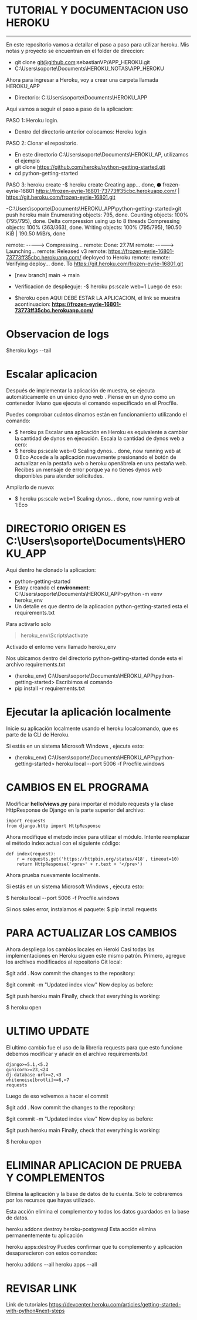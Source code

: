 # TUTORIAL Y DOCUMENTACION USO HEROKU
---
En este repositorio vamos a detallar el paso a paso para utilizar heroku. Mis notas y proyecto se encuentran en el folder de direccion:
- git clone  git@github.com:sebastianVP/APP_HEROKU.git
- C:\Users\soporte\Documents\HEROKU_NOTAS\APP_HEROKU

Ahora para ingresar a Heroku, voy a crear una carpeta llamada HEROKU_APP
- Directorio: C:\Users\soporte\Documents\HEROKU_APP

Aqui vamos a seguir el paso a paso de la aplicacion:

PASO 1: Heroku login.
- Dentro del directorio anterior colocamos:
Heroku login

PASO 2: Clonar el repositorio.
- En este directorio C:\Users\soporte\Documents\HEROKU_AP, utilizamos el ejemplo
- git clone https://github.com/heroku/python-getting-started.git
- cd python-getting-started

PASO 3: heroku create
-$ heroku create
Creating app... done, ⬢ frozen-eyrie-16801
https://frozen-eyrie-16801-73773ff35cbc.herokuapp.com/ | https://git.heroku.com/frozen-eyrie-16801.git

-C:\Users\soporte\Documents\HEROKU_APP\python-getting-started>git push heroku main
Enumerating objects: 795, done.
Counting objects: 100% (795/795), done.
Delta compression using up to 8 threads
Compressing objects: 100% (363/363), done.
Writing objects: 100% (795/795), 190.50 KiB | 190.50 MiB/s, done

remote: -----> Compressing...
remote:        Done: 27.7M
remote: -----> Launching...
remote:        Released v3
remote:        https://frozen-eyrie-16801-73773ff35cbc.herokuapp.com/ deployed to Heroku
remote:
remote: Verifying deploy... done.
To https://git.heroku.com/frozen-eyrie-16801.git
 * [new branch]      main -> main

 * Verificacion de desplieguje:
 -$ heroku ps:scale web=1
 Luego de eso:
 - $heroku open
 AQUI DEBE ESTAR LA APLICACION, el link se muestra acontinuacion:
 **https://frozen-eyrie-16801-73773ff35cbc.herokuapp.com/**



 # Observacion de logs
 $heroku logs --tail

 # Escalar aplicacion
 Después de implementar la aplicación de muestra, se ejecuta automáticamente en un único dyno web . Piense en un dyno como un contenedor liviano que ejecuta el comando especificado en el Procfile.

Puedes comprobar cuántos dinamos están en funcionamiento utilizando el  comando:
- $ heroku ps
Escalar una aplicación en Heroku es equivalente a cambiar la cantidad de dynos en ejecución. Escala la cantidad de dynos web a cero:
- $ heroku ps:scale web=0
Scaling dynos... done, now running web at 0:Eco
Accede a la aplicación nuevamente presionando el botón de actualizar en la pestaña web o heroku openábrela en una pestaña web. Recibes un mensaje de error porque ya no tienes dynos web disponibles para atender solicitudes.

Ampliarlo de nuevo:

- $ heroku ps:scale web=1
Scaling dynos... done, now running web at 1:Eco

# DIRECTORIO ORIGEN ES C:\Users\soporte\Documents\HEROKU_APP

Aqui dentro he clonado la aplicacion:
- python-getting-started
- Estoy creando el **environment**:
C:\Users\soporte\Documents\HEROKU_APP>python -m venv  heroku_env
- Un detalle es que dentro de la aplicacion python-getting-started esta el requirements.txt

Para activarlo solo
> heroku_env\Scripts\activate

Activado el entorno venv llamado heroku_env

Nos ubicamos dentro del directorio python-getting-started donde esta el archivo requirements.txt
- (heroku_env) C:\Users\soporte\Documents\HEROKU_APP\python-getting-started>
Escribimos el comando
- pip install -r requirements.txt

# Ejecutar la aplicación localmente
Inicie su aplicación localmente usando el heroku localcomando, que es parte de la CLI de Heroku.

Si estás en un sistema Microsoft Windows , ejecuta esto:

- (heroku_env) C:\Users\soporte\Documents\HEROKU_APP\python-getting-started> heroku local --port 5006 -f Procfile.windows

# CAMBIOS EN EL PROGRAMA

Modificar **hello/views.py** para importar el módulo requests y la clase HttpResponse de Django en la parte superior del archivo:

```
import requests
from django.http import HttpResponse
```
Ahora modifique el metodo  index para utilizar el módulo. Intente reemplazar el método index actual con el siguiente código:

```
def index(request):
    r = requests.get('https://httpbin.org/status/418', timeout=10)
    return HttpResponse('<pre>' + r.text + '</pre>')

```

Ahora prueba nuevamente localmente.

Si estás en un sistema Microsoft Windows , ejecuta esto:

$ heroku local --port 5006 -f Procfile.windows

Si nos sales error, instalamos el paquete:
$ pip install requests

# PARA ACTUALIZAR LOS CAMBIOS

Ahora despliega los cambios locales en Heroki
Casi todas las implementaciones en Heroku siguen este mismo patrón. Primero, agregue los archivos modificados al repositorio Git local:

$git add .
 Now commit the changes to the repository:

$git commit -m "Updated index view"
 Now deploy as before:

$git push heroku main
 Finally, check that everything is working:

$ heroku open

# ULTIMO UPDATE

El ultimo cambio fue el uso de la libreria requests para que esto funcione debemos modificar y añadir en el archivo requirements.txt
```
django>=5.1,<5.2
gunicorn>=23,<24
dj-database-url>=2,<3
whitenoise[brotli]>=6,<7
requests
```

Luego de eso volvemos a hacer el commit

$git add .
 Now commit the changes to the repository:

$git commit -m "Updated index view"
 Now deploy as before:

$git push heroku main
 Finally, check that everything is working:

$ heroku open


# ELIMINAR APLICACION DE PRUEBA Y COMPLEMENTOS

Elimina la aplicación y la base de datos de tu cuenta. Solo te cobraremos por los recursos que hayas utilizado.

Esta acción elimina el complemento y todos los datos guardados en la base de datos.

heroku addons:destroy heroku-postgresql
Esta acción elimina permanentemente tu aplicación

heroku apps:destroy
Puedes confirmar que tu complemento y aplicación desaparecieron con estos comandos:

heroku addons --all
heroku apps --all

# REVISAR LINK 
Link de tutoriales 
https://devcenter.heroku.com/articles/getting-started-with-python#next-steps